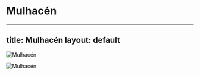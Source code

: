 
Mulhacén
========
---
title: Mulhacén
layout: default
---

![Mulhacén](https://www.summitpost.org/images/original/617431.jpg)

![Mulhacén](https://res.cloudinary.com/shmg/image/upload/q_75,w_996,h_1104,c_limit/v1/tourimages/mulhacen.jpg)